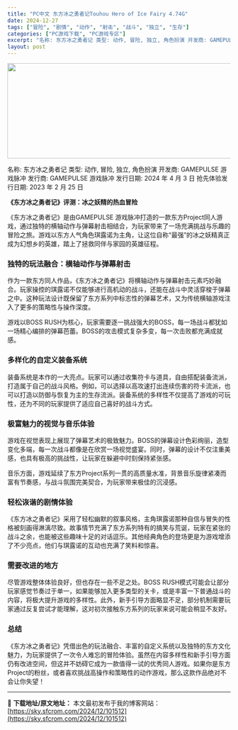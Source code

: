 ```yaml
---
title: "PC中文 东方冰之勇者记Touhou Hero of Ice Fairy 4.74G"
date: 2024-12-27
tags: ["冒险", "剧情", "动作", "射击", "战斗", "独立", "生存"]
categories: ["PC游戏下载", "PC游戏专区"]
excerpt: "名称: 东方冰之勇者记 类型: 动作, 冒险, 独立, 角色扮演 开发商: GAMEPULSE 游戏脉冲 发行商: GAMEPULSE 游戏脉冲 发行日期: 2024 年 4 月 3 日 抢先体验发行日期: 2023 年 2 月 25 日 《东方冰之勇者记》评测：冰之妖精的热血冒险 《东方冰之勇者记&hellip;"
layout: post
---
```


<img class="aligncenter size-full wp-image-101515" src="https://sky.sfcrom.com/wp-content/uploads/2024/12/2024122702193620.webp" alt="" width="660" height="215" />

名称: 东方冰之勇者记
类型: 动作, 冒险, 独立, 角色扮演
开发商: GAMEPULSE 游戏脉冲
发行商: GAMEPULSE 游戏脉冲
发行日期: 2024 年 4 月 3 日
抢先体验发行日期: 2023 年 2 月 25 日

<strong>《东方冰之勇者记》评测：冰之妖精的热血冒险</strong>

《东方冰之勇者记》是由GAMEPULSE 游戏脉冲打造的一款东方Project同人游戏，通过独特的横轴动作与弹幕射击相结合，为玩家带来了一场充满挑战与乐趣的冒险之旅。游戏以东方人气角色琪露诺为主角，让这位自称“最强”的冰之妖精真正成为幻想乡的英雄，踏上了拯救同伴与家园的英雄征程。
<h3><strong>独特的玩法融合：横轴动作与弹幕射击</strong></h3>
作为一款东方同人作品，《东方冰之勇者记》将横轴动作与弹幕射击元素巧妙融合。玩家操控的琪露诺不仅能够进行高机动的战斗，还能在战斗中灵活穿梭于弹幕之中。这种玩法设计既保留了东方系列中标志性的弹幕艺术，又为传统横轴游戏注入了更多的策略性与操作深度。

游戏以BOSS RUSH为核心，玩家需要逐一挑战强大的BOSS，每一场战斗都犹如一场精心编排的弹幕芭蕾。BOSS的攻击模式复杂多变，每一次击败都充满成就感。
<h3><strong>多样化的自定义装备系统</strong></h3>
装备系统是本作的一大亮点。玩家可以通过收集符卡与道具，自由搭配装备流派，打造属于自己的战斗风格。例如，可以选择以高攻速打出连续伤害的符卡流派，也可以打造以防御与恢复为主的生存流派。装备系统的多样性不仅提高了游戏的可玩性，还为不同的玩家提供了适应自己喜好的战斗方式。
<h3><strong>极富魅力的视觉与音乐体验</strong></h3>
游戏在视觉表现上展现了弹幕艺术的极致魅力。BOSS的弹幕设计色彩绚丽，造型变化多端，每一次战斗都像是在欣赏一场视觉盛宴。同时，弹幕的设计不仅注重美感，也具有极高的挑战性，让玩家在躲避中时刻保持紧张感。

音乐方面，游戏延续了东方Project系列一贯的高质量水准，背景音乐旋律紧凑而富有节奏感，与战斗氛围完美契合，为玩家带来极佳的沉浸感。
<h3><strong>轻松诙谐的剧情体验</strong></h3>
《东方冰之勇者记》采用了轻松幽默的叙事风格，主角琪露诺那种自信与冒失的性格被刻画得淋漓尽致。故事情节充满了东方系列特有的搞笑与荒诞，玩家在紧张的战斗之余，也能被这些趣味十足的对话逗乐。其他经典角色的登场更是为游戏增添了不少亮点，他们与琪露诺的互动也充满了笑料和惊喜。
<h3><strong>需要改进的地方</strong></h3>
尽管游戏整体体验良好，但也存在一些不足之处。BOSS RUSH模式可能会让部分玩家感觉节奏过于单一，如果能够加入更多类型的关卡，或是丰富一下普通战斗的内容，将极大提升游戏的多样性。此外，新手引导方面略显不足，部分机制需要玩家通过反复尝试才能理解，这对初次接触东方系列的玩家来说可能会稍显不友好。
<h3><strong>总结</strong></h3>
《东方冰之勇者记》凭借出色的玩法融合、丰富的自定义系统以及独特的东方文化魅力，为玩家提供了一次令人难忘的冒险体验。虽然在内容多样性和新手引导方面仍有改进空间，但这并不妨碍它成为一款值得一试的优秀同人游戏。如果你是东方Project的粉丝，或者喜欢挑战高操作和策略性的动作游戏，那么这款作品绝对不会让你失望！

---
📖 **下载地址/原文地址：** 本文最初发布于我的博客网站：[https://sky.sfcrom.com/2024/12/101512](https://sky.sfcrom.com/2024/12/101512)
